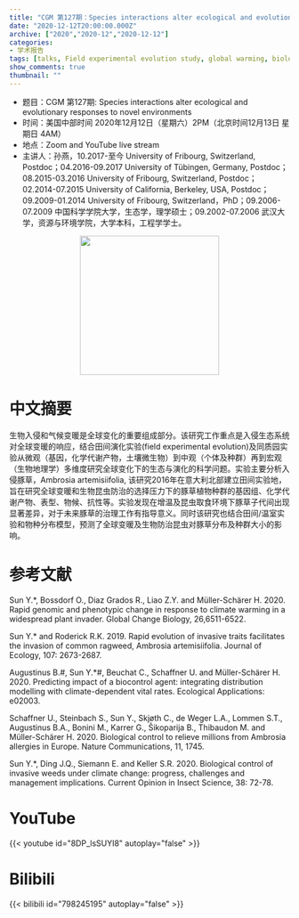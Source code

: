```yaml
---
title: "CGM 第127期：Species interactions alter ecological and evolutionary responses to novel environments"
date: "2020-12-12T20:00:00.000Z"
archive: ["2020","2020-12","2020-12-12"]
categories:
- 学术报告
tags: [talks, Field experimental evolution study, global warming, biological invasive, biological control]
show_comments: true
thumbnail: ""
---
```


- 题目：CGM 第127期: Species interactions alter ecological and evolutionary responses to novel environments
- 时间：美国中部时间 2020年12月12日（星期六）2PM（北京时间12月13日 星期日 4AM）
- 地点：Zoom and YouTube live stream
- 主讲人：孙燕，10.2017-至今 University of Fribourg, Switzerland, Postdoc；04.2016-09.2017 University of Tübingen, Germany, Postdoc；08.2015-03.2016 University of Fribourg, Switzerland, Postdoc；02.2014-07.2015 University of California, Berkeley, USA, Postdoc；09.2009-01.2014 University of Fribourg, Switzerland，PhD；09.2006-07.2009 中国科学学院大学，生态学，理学硕士；09.2002-07.2006 武汉大学，资源与环境学院，大学本科，工程学学士。


<div align="center">
<img src="https://i.ibb.co/fnBS0P1/1.png" height=250>
</div>

# 中文摘要

生物入侵和气候变暖是全球变化的重要组成部分。该研究工作重点是入侵生态系统对全球变暖的响应，结合田间演化实验(field experimental evolution)及同质园实验从微观（基因，化学代谢产物，土壤微生物）到中观（个体及种群）再到宏观（生物地理学）多维度研究全球变化下的生态与演化的科学问题。实验主要分析入侵豚草，Ambrosia artemisiifolia, 该研究2016年在意大利北部建立田间实验地，旨在研究全球变暖和生物昆虫防治的选择压力下的豚草植物种群的基因组、化学代谢产物、表型、物候、抗性等。实验发现在增温及昆虫取食环境下豚草子代间出现显著差异，对于未来豚草的治理工作有指导意义。同时该研究也结合田间/温室实验和物种分布模型，预测了全球变暖及生物防治昆虫对豚草分布及种群大小的影响。

# 参考文献

Sun Y.*, Bossdorf O., Diaz Grados R., Liao Z.Y. and Müller-Schärer H. 2020. Rapid genomic and phenotypic change in response to climate warming in a widespread plant invader. Global Change Biology, 26,6511-6522.

Sun Y.* and Roderick R.K. 2019. Rapid evolution of invasive traits facilitates the invasion of common ragweed, Ambrosia artemisiifolia. Journal of Ecology, 107: 2673-2687.

Augustinus B.#, Sun Y.*#, Beuchat C., Schaffner U. and Müller-Schärer H. 2020. Predicting impact of a biocontrol agent: integrating distribution modelling with climate-dependent vital rates. Ecological Applications: e02003.

Schaffner U., Steinbach S., Sun Y., Skjøth C., de Weger L.A., Lommen S.T., Augustinus B.A., Bonini M., Karrer G., Šikoparija B., Thibaudon M. and Müller-Schärer H. 2020. Biological control to relieve millions from Ambrosia allergies in Europe. Nature Communications, 11, 1745.

Sun Y.*, Ding J.Q., Siemann E. and Keller S.R. 2020. Biological control of invasive weeds under climate change: progress, challenges and management implications. Current Opinion in Insect Science, 38: 72-78. 

# YouTube

{{< youtube id="8DP_lsSUYI8" autoplay="false" >}}

# Bilibili

{{< bilibili id="798245195" autoplay="false" >}}

